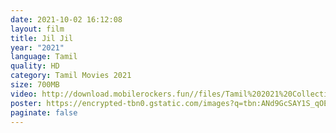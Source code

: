 ```yaml
---
date: 2021-10-02 16:12:08
layout: film
title: Jil Jil
year: "2021"
language: Tamil
quality: HD
category: Tamil Movies 2021
size: 700MB
video: http://download.mobilerockers.fun//files/Tamil%202021%20Collection/Jil%20Jil%20(2021)/Jil%20Jil%20(2021)%20Full%20Movies/Jil%20Jil%20(2021)%20HDRip/Jil%20Jil%20(2021)%20HDRip%20Single%20Part.mp4
poster: https://encrypted-tbn0.gstatic.com/images?q=tbn:ANd9GcSAY1S_qOE6B23LVtheaDvQnI1Qhik74AqAig&usqp=CAU
paginate: false
---
```

